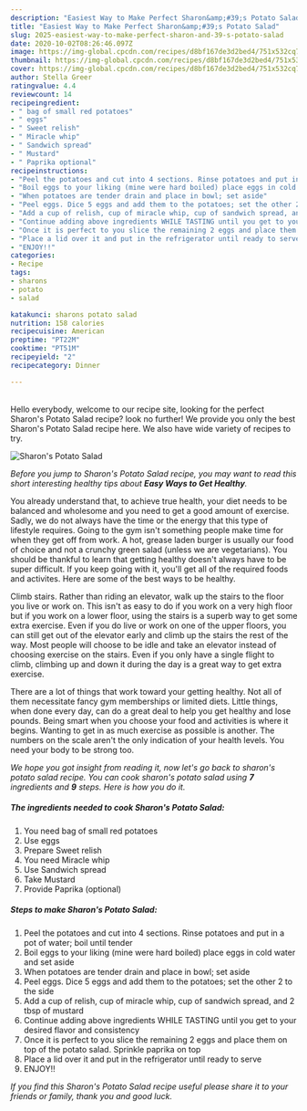 ```yaml
---
description: "Easiest Way to Make Perfect Sharon&amp;#39;s Potato Salad"
title: "Easiest Way to Make Perfect Sharon&amp;#39;s Potato Salad"
slug: 2025-easiest-way-to-make-perfect-sharon-and-39-s-potato-salad
date: 2020-10-02T08:26:46.097Z
image: https://img-global.cpcdn.com/recipes/d8bf167de3d2bed4/751x532cq70/sharons-potato-salad-recipe-main-photo.jpg
thumbnail: https://img-global.cpcdn.com/recipes/d8bf167de3d2bed4/751x532cq70/sharons-potato-salad-recipe-main-photo.jpg
cover: https://img-global.cpcdn.com/recipes/d8bf167de3d2bed4/751x532cq70/sharons-potato-salad-recipe-main-photo.jpg
author: Stella Greer
ratingvalue: 4.4
reviewcount: 14
recipeingredient:
- " bag of small red potatoes"
- " eggs"
- " Sweet relish"
- " Miracle whip"
- " Sandwich spread"
- " Mustard"
- " Paprika optional"
recipeinstructions:
- "Peel the potatoes and cut into 4 sections. Rinse potatoes and put in a pot of water; boil until tender"
- "Boil eggs to your liking (mine were hard boiled) place eggs in cold water and set aside"
- "When potatoes are tender drain and place in bowl; set aside"
- "Peel eggs. Dice 5 eggs and add them to the potatoes; set the other 2 to the side"
- "Add a cup of relish, cup of miracle whip, cup of sandwich spread, and 2 tbsp of mustard"
- "Continue adding above ingredients WHILE TASTING until you get to your desired flavor and consistency"
- "Once it is perfect to you slice the remaining 2 eggs and place them on top of the potato salad. Sprinkle paprika on top"
- "Place a lid over it and put in the refrigerator until ready to serve"
- "ENJOY!!"
categories:
- Recipe
tags:
- sharons
- potato
- salad

katakunci: sharons potato salad 
nutrition: 158 calories
recipecuisine: American
preptime: "PT22M"
cooktime: "PT51M"
recipeyield: "2"
recipecategory: Dinner

---
```

<br>
Hello everybody, welcome to our recipe site, looking for the perfect Sharon&#39;s Potato Salad recipe? look no further! We provide you only the best Sharon&#39;s Potato Salad recipe here. We also have wide variety of recipes to try.
<br>


![Sharon&#39;s Potato Salad](https://img-global.cpcdn.com/recipes/d8bf167de3d2bed4/751x532cq70/sharons-potato-salad-recipe-main-photo.jpg)

<i>Before you jump to Sharon&#39;s Potato Salad recipe, you may want to read this short interesting healthy tips about <strong>Easy Ways to Get Healthy</strong>.</i>

You already understand that, to achieve true health, your diet needs to be balanced and wholesome and you need to get a good amount of exercise. Sadly, we do not always have the time or the energy that this type of lifestyle requires. Going to the gym isn't something people make time for when they get off from work. A hot, grease laden burger is usually our food of choice and not a crunchy green salad (unless we are vegetarians). You should be thankful to learn that getting healthy doesn't always have to be super difficult. If you keep going with it, you'll get all of the required foods and activites. Here are some of the best ways to be healthy.

Climb stairs. Rather than riding an elevator, walk up the stairs to the floor you live or work on. This isn't as easy to do if you work on a very high floor but if you work on a lower floor, using the stairs is a superb way to get some extra exercise. Even if you do live or work on one of the upper floors, you can still get out of the elevator early and climb up the stairs the rest of the way. Most people will choose to be idle and take an elevator instead of choosing exercise on the stairs. Even if you only have a single flight to climb, climbing up and down it during the day is a great way to get extra exercise. 

There are a lot of things that work toward your getting healthy. Not all of them necessitate fancy gym memberships or limited diets. Little things, when done every day, can do a great deal to help you get healthy and lose pounds. Being smart when you choose your food and activities is where it begins. Wanting to get in as much exercise as possible is another. The numbers on the scale aren't the only indication of your health levels. You need your body to be strong too. 


<i>We hope you got insight from reading it, now let's go back to sharon&#39;s potato salad recipe. You can cook sharon&#39;s potato salad using <strong>7</strong> ingredients and <strong>9</strong> steps. Here is how you do it.
</i>

##### The ingredients needed to cook Sharon&#39;s Potato Salad:

1. You need  bag of small red potatoes
1. Use  eggs
1. Prepare  Sweet relish
1. You need  Miracle whip
1. Use  Sandwich spread
1. Take  Mustard
1. Provide  Paprika (optional)


##### Steps to make Sharon&#39;s Potato Salad:

1. Peel the potatoes and cut into 4 sections. Rinse potatoes and put in a pot of water; boil until tender
1. Boil eggs to your liking (mine were hard boiled) place eggs in cold water and set aside
1. When potatoes are tender drain and place in bowl; set aside
1. Peel eggs. Dice 5 eggs and add them to the potatoes; set the other 2 to the side
1. Add a cup of relish, cup of miracle whip, cup of sandwich spread, and 2 tbsp of mustard
1. Continue adding above ingredients WHILE TASTING until you get to your desired flavor and consistency
1. Once it is perfect to you slice the remaining 2 eggs and place them on top of the potato salad. Sprinkle paprika on top
1. Place a lid over it and put in the refrigerator until ready to serve
1. ENJOY!!


<i>If you find this Sharon&#39;s Potato Salad recipe useful please share it to your friends or family, thank you and good luck.</i>
